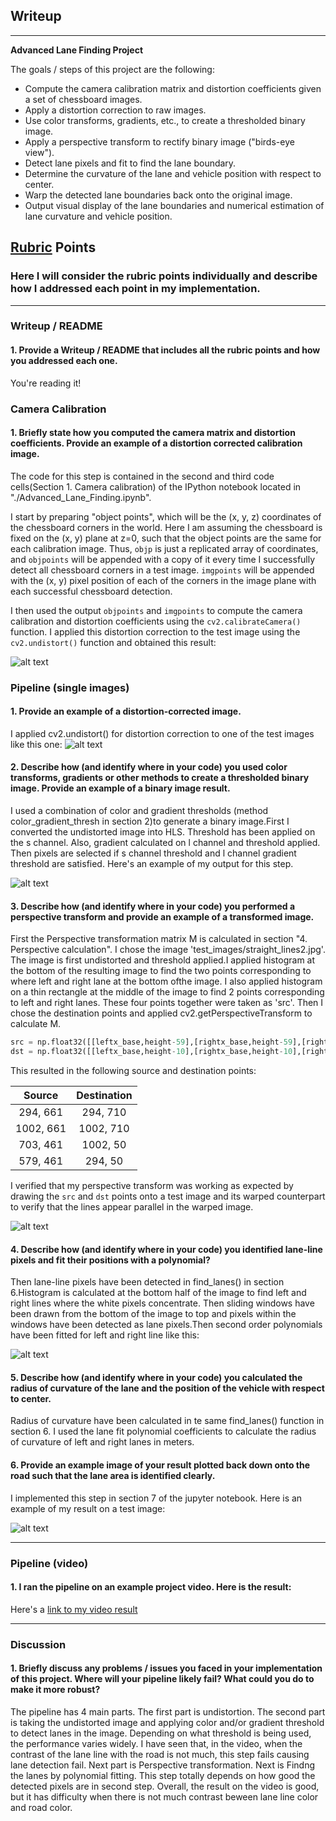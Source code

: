 ## Writeup

---

**Advanced Lane Finding Project**

The goals / steps of this project are the following:

* Compute the camera calibration matrix and distortion coefficients given a set of chessboard images.
* Apply a distortion correction to raw images.
* Use color transforms, gradients, etc., to create a thresholded binary image.
* Apply a perspective transform to rectify binary image ("birds-eye view").
* Detect lane pixels and fit to find the lane boundary.
* Determine the curvature of the lane and vehicle position with respect to center.
* Warp the detected lane boundaries back onto the original image.
* Output visual display of the lane boundaries and numerical estimation of lane curvature and vehicle position.

[//]: # (Image References)

[image1]: ./camera_cal/undist.jpg "Undistorted"
[image2]: ./test_images/test1.jpg "Road Transformed"
[image3]: ./test_images/binary_combo_test1.jpg "Binary Example"
[image4]: ./test_images/warped_test3.jpg "Warp Example"
[image5]: ./test_images/color_fit_lines.jpg "Fit Visual"
[image6]: ./test_images/example_output_test3.jpg "Output"
[video1]: ./project_video_output.mp4 "Video"

## [Rubric](https://review.udacity.com/#!/rubrics/571/view) Points

### Here I will consider the rubric points individually and describe how I addressed each point in my implementation.  

---

### Writeup / README

#### 1. Provide a Writeup / README that includes all the rubric points and how you addressed each one.  

You're reading it!

### Camera Calibration

#### 1. Briefly state how you computed the camera matrix and distortion coefficients. Provide an example of a distortion corrected calibration image.

The code for this step is contained in the second and third code cells(Section 1. Camera calibration) of the IPython notebook located in "./Advanced_Lane_Finding.ipynb".  

I start by preparing "object points", which will be the (x, y, z) coordinates of the chessboard corners in the world. Here I am assuming the chessboard is fixed on the (x, y) plane at z=0, such that the object points are the same for each calibration image.  Thus, `objp` is just a replicated array of coordinates, and `objpoints` will be appended with a copy of it every time I successfully detect all chessboard corners in a test image.  `imgpoints` will be appended with the (x, y) pixel position of each of the corners in the image plane with each successful chessboard detection.  

I then used the output `objpoints` and `imgpoints` to compute the camera calibration and distortion coefficients using the `cv2.calibrateCamera()` function.  I applied this distortion correction to the test image using the `cv2.undistort()` function and obtained this result: 

![alt text][image1]

### Pipeline (single images)

#### 1. Provide an example of a distortion-corrected image.

I applied cv2.undistort() for distortion correction to one of the test images like this one:
![alt text][image2]

#### 2. Describe how (and identify where in your code) you used color transforms, gradients or other methods to create a thresholded binary image.  Provide an example of a binary image result.

I used a combination of color and gradient thresholds (method color_gradient_thresh in section 2)to generate a binary image.First I converted the undistorted image into HLS. Threshold has been applied on the s channel. Also, gradient calculated on l channel and threshold applied. Then pixels are selected if s channel threshold and l channel gradient threshold are satisfied.  Here's an example of my output for this step. 

![alt text][image3]

#### 3. Describe how (and identify where in your code) you performed a perspective transform and provide an example of a transformed image.

First the Perspective transformation matrix M is calculated in section "4. Perspective calculation". I chose the image 'test_images/straight_lines2.jpg'. The image is first undistorted and threshold applied.I applied histogram at the bottom of the resulting image to find the two points corresponding to where left and right lane at the bottom ofthe image. I also applied histogram on a thin rectangle at the middle of the image to find 2 points corresponding to left and right lanes. These four points together were taken as 'src'. Then I chose the destination points and applied cv2.getPerspectiveTransform to calculate M.




```python
src = np.float32([[leftx_base,height-59],[rightx_base,height-59],[rightx_upper,height-259],[leftx_upper,height-259]])
dst = np.float32([[leftx_base,height-10],[rightx_base,height-10],[rightx_base,offset],[leftx_base,offset]])
```

This resulted in the following source and destination points:

| Source        | Destination   | 
|:-------------:|:-------------:| 
| 294, 661      | 294, 710      | 
| 1002, 661     | 1002, 710     |
| 703, 461      | 1002, 50      |
| 579, 461      | 294, 50       |

I verified that my perspective transform was working as expected by drawing the `src` and `dst` points onto a test image and its warped counterpart to verify that the lines appear parallel in the warped image.

![alt text][image4]

#### 4. Describe how (and identify where in your code) you identified lane-line pixels and fit their positions with a polynomial?

Then lane-line pixels have been detected in find_lanes() in section 6.Histogram is calculated at the bottom half of the image to find left and right lines where the white pixels concentrate. Then sliding windows have been drawn from the bottom of the image to top and pixels within the windows have been detected as lane pixels.Then second order polynomials have been fitted for left and right line like this:

![alt text][image5]

#### 5. Describe how (and identify where in your code) you calculated the radius of curvature of the lane and the position of the vehicle with respect to center.

Radius of curvature have been calculated in te same find_lanes() function in section 6. I used the lane fit polynomial coefficients to calculate the radius of curvature of left and right lanes in meters.

#### 6. Provide an example image of your result plotted back down onto the road such that the lane area is identified clearly.

I implemented this step in section 7 of the jupyter notebook. Here is an example of my result on a test image:

![alt text][image6]

---

### Pipeline (video)

#### 1. I ran the pipeline on an example project video. Here is the result:

Here's a [link to my video result][video1]

---

### Discussion

#### 1. Briefly discuss any problems / issues you faced in your implementation of this project.  Where will your pipeline likely fail?  What could you do to make it more robust?

The pipeline has 4 main parts. The first part is undistortion. The second part is taking the undistorted image and applying color and/or gradient threshold to detect lanes in the image. Depending on what threshold is being used, the performance varies widely. I have seen that, in the video, when the contrast of the lane line with the road is not much, this step fails causing lane detection fail.
Next part is Perspective transformation.
Next is Findng the lanes by polynomial fitting. This step totally depends on how good the detected pixels are in second step. Overall, the result on the video is good, but it has difficulty when there is not much contrast beween lane line color and road color.
